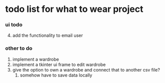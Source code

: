 # todo list for what to wear project
### ui todo
4. add the functionality to email user
### other to do
1. implement a wardrobe 
2. implement a tkinter ui frame to edit wardrobe
6. give the option to own a wardrobe and connect that to another csv file?
    1. somehow have to save data locally
